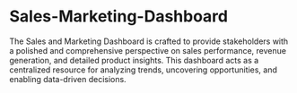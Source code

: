# Sales-Marketing-Dashboard
The Sales and Marketing Dashboard is crafted to provide stakeholders with a polished and comprehensive perspective on sales performance, revenue generation, and detailed product insights. This dashboard acts as a centralized resource for analyzing trends, uncovering opportunities, and enabling data-driven decisions.

